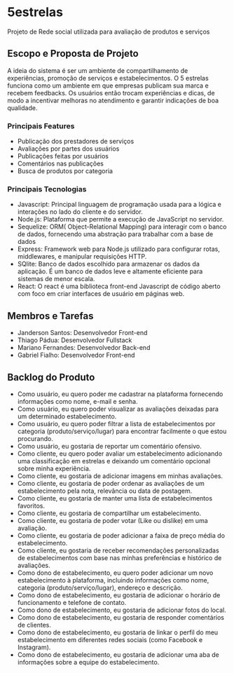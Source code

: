 # 5estrelas
Projeto de Rede social utilizada para avaliação de produtos e serviços

## Escopo e Proposta de Projeto
A ideia do sistema é ser um ambiente de compartilhamento de experiências, promoção de serviços e estabelecimentos. O 5 estrelas funciona como um ambiente em que empresas publicam sua marca e recebem feedbacks. Os usuários então trocam experiências e dicas, de modo a incentivar melhoras no atendimento e garantir indicações de boa qualidade.

### Principais Features
 - Publicação dos prestadores de serviços
 - Avaliações por partes dos usuários
 - Publicações feitas por usuários
 - Comentários nas publicações
 - Busca de produtos por categoria

### Principais Tecnologias

 - Javascript: Principal linguagem de programação usada para a lógica e interações no lado do cliente e do servidor.
 - Node.js: Plataforma que permite a execução de JavaScript no servidor.
 - Sequelize: ORM( Object-Relational Mapping) para interagir com o banco de dados, fornecendo uma abstração para trabalhar com a base de dados
 - Express: Framework web para Node.js utilizado para configurar rotas, middlewares, e manipular requisições HTTP.
 - SQlite: Banco de dados escolhido para armazenar os dados da aplicação. É um banco de dados leve e altamente eficiente para sistemas de menor escala.
 - React: O react é uma biblioteca front-end Javascript de código aberto com foco em criar interfaces de usuário em páginas web.

## Membros e Tarefas
 - Janderson Santos: Desenvolvedor Front-end
 - Thiago Pádua: Desenvolvedor Fullstack
 - Mariano Fernandes: Desenvolvedor Back-end
 - Gabriel Fialho: Desenvolvedor Front-end

## Backlog do Produto
 - Como usuário, eu quero poder me cadastrar na plataforma fornecendo informações como nome, e-mail e senha.
 - Como usuário, eu quero poder visualizar as avaliações deixadas para um determinado estabelecimento.
 - Como usuário, eu quero poder filtrar a lista de estabelecimentos por categoria (produto/serviço/lugar) para encontrar facilmente o que estou procurando.
 - Como usuário, eu gostaria de reportar um comentário ofensivo.
 - Como cliente, eu quero poder avaliar um estabelecimento adicionando uma classificação em estrelas e deixando um comentário opcional sobre minha experiência.
 - Como cliente, eu gostaria de adicionar imagens em minhas avaliações.
 - Como cliente, eu gostaria de poder ordenar as avaliações de um estabelecimento pela nota, relevância ou data de postagem.
 - Como cliente, eu gostaria de manter uma lista de estabelecimentos favoritos.
 - Como cliente, eu gostaria de compartilhar um estabelecimento.
 - Como cliente, eu gostaria de poder votar (Like ou dislike) em uma avaliação.
 - Como cliente, eu gostaria de poder adicionar a faixa de preço média do estabelecimento.
 - Como cliente, eu gostaria de receber recomendações personalizadas de estabelecimentos com base nas minhas preferências e histórico de avaliações.
 - Como dono de estabelecimento, eu quero poder adicionar um novo estabelecimento à plataforma, incluindo informações como nome, categoria (produto/serviço/lugar), endereço e descrição.
 - Como dono de estabelecimento, eu gostaria de adicionar o horário de funcionamento e telefone de contato.
 - Como dono de estabelecimento, eu gostaria de adicionar fotos do local.
 - Como dono de estabelecimento, eu gostaria de responder comentários de clientes.
 - Como dono de estabelecimento, eu gostaria de linkar o perfil do meu estabelecimento em diferentes redes sociais (como Facebook e Instagram).
 - Como dono de estabelecimento, eu gostaria de adicionar uma aba de informações sobre a equipe do estabelecimento.
